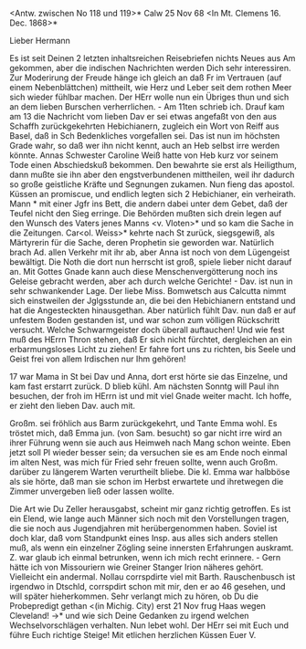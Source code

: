 <Antw. zwischen No 118 und 119>* Calw 25 Nov 68
 <In Mt. Clemens 16. Dec. 1868>*

Lieber Hermann

Es ist seit Deinen 2 letzten inhaltsreichen Reisebriefen nichts Neues aus Am gekommen, aber die indischen Nachrichten werden Dich sehr interessiren. Zur Moderirung der Freude hänge ich gleich an daß Fr im Vertrauen (auf einem Nebenblättchen) mittheilt, wie Herz und Leber seit dem rothen Meer sich wieder fühlbar machen. Der HErr wolle nun ein Übriges thun und sich an dem lieben Burschen verherrlichen. - Am 11ten schrieb ich. Drauf kam am 13 die Nachricht vom lieben Dav er sei etwas angefaßt von den aus Schaffh zurückgekehrten Hebichianern, zugleich ein Wort von Reiff aus Basel, daß in Sch Bedenkliches vorgefallen sei. Das ist nun im höchsten Grade wahr, so daß wer ihn nicht kennt, auch an Heb selbst irre werden könnte. Annas Schwester Caroline Weiß hatte von Heb kurz vor seinem Tode einen Abschiedskuß bekommen. Den bewahrte sie erst als Heiligthum, dann mußte sie ihn aber den engstverbundenen mittheilen, weil ihr dadurch so große geistliche Kräfte und Segnungen zukamen. Nun fieng das apostol. Küssen an promiscue, und endlich legten sich 2 Hebichianer, ein verheirath. Mann <v Vloten>* mit einer Jgfr ins Bett, die andern dabei unter dem Gebet, daß der Teufel nicht den Sieg erringe. Die Behörden mußten sich drein legen auf den Wunsch des Vaters jenes Manns <v. Vloten>* und so kam die Sache in die Zeitungen. Car<ol. Weiss>* kehrte nach St zurück, siegsgewiß, als Märtyrerin für die Sache, deren Prophetin sie geworden war. Natürlich brach Ad. allen Verkehr mit ihr ab, aber Anna ist noch von dem Lügengeist bewältigt. Die Noth die dort nun herrscht ist groß, spiele lieber nicht darauf an. Mit Gottes Gnade kann auch diese Menschenvergötterung noch ins Geleise gebracht werden, aber ach durch welche Gerichte! - Dav. ist nun in sehr schwankender Lage. Der liebe Miss. Bomwetsch aus Calcutta nimmt sich einstweilen der Jglgsstunde an, die bei den Hebichianern entstand und hat die Angesteckten hinausgethan. Aber natürlich fühlt Dav. nun daß er auf unfestem Boden gestanden ist, und war schon zum völligen Rückschritt versucht. Welche Schwarmgeister doch überall auftauchen! Und wie fest muß des HErrn Thron stehen, daß Er sich nicht fürchtet, dergleichen an ein erbarmungsloses Licht zu ziehen! Er fahre fort uns zu richten, bis Seele und Geist frei von allem Irdischen nur Ihm gehören!

17 war Mama in St bei Dav und Anna, dort erst hörte sie das Einzelne, und kam fast erstarrt zurück. D blieb kühl. Am nächsten Sonntg will Paul ihn besuchen, der froh im HErrn ist und mit viel Gnade weiter macht. Ich hoffe, er zieht den lieben Dav. auch mit.

Großm. sei fröhlich aus Barm zurückgekehrt, und Tante Emma wohl. Es tröstet mich, daß Emma jun. (von Sam. besucht) so gar nicht irre wird an ihrer Führung wenn sie auch aus Heimweh nach Mang schon weinte. Eben jetzt soll Pl wieder besser sein; da versuchen sie es am Ende noch einmal im alten Nest, was mich für Fried sehr freuen sollte, wenn auch Großm. darüber zu längerem Warten verurtheilt bliebe. Die kl. Emma war halbböse als sie hörte, daß man sie schon im Herbst erwartete und ihretwegen die Zimmer unvergeben ließ oder lassen wollte.

Die Art wie Du Zeller herausgabst, scheint mir ganz richtig getroffen. Es ist ein Elend, wie lange auch Männer sich noch mit den Vorstellungen tragen, die sie noch aus Jugendjahren mit herübergenommen haben. Soviel ist doch klar, daß vom Standpunkt eines Insp. aus alles sich anders stellen muß, als wenn ein einzelner Zögling seine innersten Erfahrungen auskramt. Z. war glaub ich einmal betrunken, wenn ich mich recht erinnere. - Gern hätte ich von Missouriern wie Greiner Stanger Irion näheres gehört. Vielleicht ein andermal. Nollau corrspdirte viel mit Barth. Rauschenbusch ist irgendwo in Dtschld, corrspdirt schon mit mir, den er ao 46 gesehen, und will später hieherkommen. Sehr verlangt mich zu hören, ob Du die Probepredigt gethan <(in Michig. City) erst 21 Nov frug Haas wegen Cleveland! ->* und wie sich Deine Gedanken zu irgend welchen Wechselvorschlägen verhalten. Nun lebet wohl. Der HErr sei mit Euch und führe Euch richtige Steige! Mit etlichen herzlichen Küssen
 Euer V.
